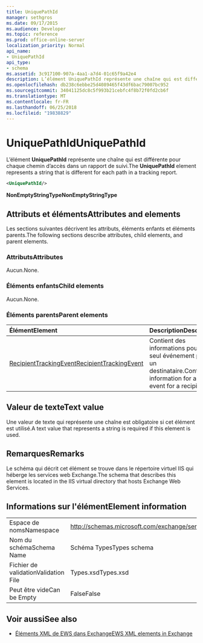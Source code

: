 ```yaml
---
title: UniquePathId
manager: sethgros
ms.date: 09/17/2015
ms.audience: Developer
ms.topic: reference
ms.prod: office-online-server
localization_priority: Normal
api_name:
- UniquePathId
api_type:
- schema
ms.assetid: 3c917100-907a-4aa1-a7d4-01c65f9a42e4
description: L’élément UniquePathId représente une chaîne qui est différente pour chaque chemin d’accès dans un rapport de suivi.
ms.openlocfilehash: db238c6ebbe25d4089465f43df6bac79007bc952
ms.sourcegitcommit: 34041125dc8c5f993b21cebfc4f8b72f0fd2cb6f
ms.translationtype: MT
ms.contentlocale: fr-FR
ms.lasthandoff: 06/25/2018
ms.locfileid: "19838829"
---
```

# <a name="uniquepathid"></a><span data-ttu-id="2deb7-103">UniquePathId</span><span class="sxs-lookup"><span data-stu-id="2deb7-103">UniquePathId</span></span>

<span data-ttu-id="2deb7-104">L’élément **UniquePathId** représente une chaîne qui est différente pour chaque chemin d’accès dans un rapport de suivi.</span><span class="sxs-lookup"><span data-stu-id="2deb7-104">The **UniquePathId** element represents a string that is different for each path in a tracking report.</span></span> 
  
```XML
<UniquePathId/>
```

 <span data-ttu-id="2deb7-105">**NonEmptyStringType**</span><span class="sxs-lookup"><span data-stu-id="2deb7-105">**NonEmptyStringType**</span></span>
## <a name="attributes-and-elements"></a><span data-ttu-id="2deb7-106">Attributs et éléments</span><span class="sxs-lookup"><span data-stu-id="2deb7-106">Attributes and elements</span></span>

<span data-ttu-id="2deb7-107">Les sections suivantes décrivent les attributs, éléments enfants et éléments parents.</span><span class="sxs-lookup"><span data-stu-id="2deb7-107">The following sections describe attributes, child elements, and parent elements.</span></span>
  
### <a name="attributes"></a><span data-ttu-id="2deb7-108">Attributs</span><span class="sxs-lookup"><span data-stu-id="2deb7-108">Attributes</span></span>

<span data-ttu-id="2deb7-109">Aucun.</span><span class="sxs-lookup"><span data-stu-id="2deb7-109">None.</span></span>
  
### <a name="child-elements"></a><span data-ttu-id="2deb7-110">Éléments enfants</span><span class="sxs-lookup"><span data-stu-id="2deb7-110">Child elements</span></span>

<span data-ttu-id="2deb7-111">Aucun.</span><span class="sxs-lookup"><span data-stu-id="2deb7-111">None.</span></span>
  
### <a name="parent-elements"></a><span data-ttu-id="2deb7-112">Éléments parents</span><span class="sxs-lookup"><span data-stu-id="2deb7-112">Parent elements</span></span>

|<span data-ttu-id="2deb7-113">**Élément**</span><span class="sxs-lookup"><span data-stu-id="2deb7-113">**Element**</span></span>|<span data-ttu-id="2deb7-114">**Description**</span><span class="sxs-lookup"><span data-stu-id="2deb7-114">**Description**</span></span>|
|:-----|:-----|
|[<span data-ttu-id="2deb7-115">RecipientTrackingEvent</span><span class="sxs-lookup"><span data-stu-id="2deb7-115">RecipientTrackingEvent</span></span>](recipienttrackingevent.md) <br/> |<span data-ttu-id="2deb7-116">Contient des informations pour un seul événement pour un destinataire.</span><span class="sxs-lookup"><span data-stu-id="2deb7-116">Contains information for a single event for a recipient.</span></span>  <br/> |
   
## <a name="text-value"></a><span data-ttu-id="2deb7-117">Valeur de texte</span><span class="sxs-lookup"><span data-stu-id="2deb7-117">Text value</span></span>

<span data-ttu-id="2deb7-118">Une valeur de texte qui représente une chaîne est obligatoire si cet élément est utilisé.</span><span class="sxs-lookup"><span data-stu-id="2deb7-118">A text value that represents a string is required if this element is used.</span></span>
  
## <a name="remarks"></a><span data-ttu-id="2deb7-119">Remarques</span><span class="sxs-lookup"><span data-stu-id="2deb7-119">Remarks</span></span>

<span data-ttu-id="2deb7-120">Le schéma qui décrit cet élément se trouve dans le répertoire virtuel IIS qui héberge les services web Exchange.</span><span class="sxs-lookup"><span data-stu-id="2deb7-120">The schema that describes this element is located in the IIS virtual directory that hosts Exchange Web Services.</span></span>
  
## <a name="element-information"></a><span data-ttu-id="2deb7-121">Informations sur l'élément</span><span class="sxs-lookup"><span data-stu-id="2deb7-121">Element information</span></span>

|||
|:-----|:-----|
|<span data-ttu-id="2deb7-122">Espace de noms</span><span class="sxs-lookup"><span data-stu-id="2deb7-122">Namespace</span></span>  <br/> |http://schemas.microsoft.com/exchange/services/2006/types  <br/> |
|<span data-ttu-id="2deb7-123">Nom du schéma</span><span class="sxs-lookup"><span data-stu-id="2deb7-123">Schema Name</span></span>  <br/> |<span data-ttu-id="2deb7-124">Schéma Types</span><span class="sxs-lookup"><span data-stu-id="2deb7-124">Types schema</span></span>  <br/> |
|<span data-ttu-id="2deb7-125">Fichier de validation</span><span class="sxs-lookup"><span data-stu-id="2deb7-125">Validation File</span></span>  <br/> |<span data-ttu-id="2deb7-126">Types.xsd</span><span class="sxs-lookup"><span data-stu-id="2deb7-126">Types.xsd</span></span>  <br/> |
|<span data-ttu-id="2deb7-127">Peut être vide</span><span class="sxs-lookup"><span data-stu-id="2deb7-127">Can be Empty</span></span>  <br/> |<span data-ttu-id="2deb7-128">False</span><span class="sxs-lookup"><span data-stu-id="2deb7-128">False</span></span>  <br/> |
   
## <a name="see-also"></a><span data-ttu-id="2deb7-129">Voir aussi</span><span class="sxs-lookup"><span data-stu-id="2deb7-129">See also</span></span>



- [<span data-ttu-id="2deb7-130">Éléments XML de EWS dans Exchange</span><span class="sxs-lookup"><span data-stu-id="2deb7-130">EWS XML elements in Exchange</span></span>](ews-xml-elements-in-exchange.md)

